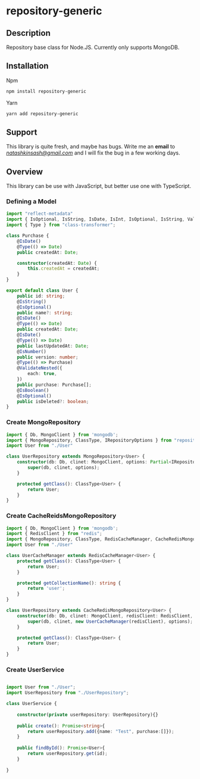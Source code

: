 # repository-generic

## Description

Repository base class for Node.JS. Currently only supports MongoDB.

## Installation

Npm
```bash
npm install repository-generic
```

Yarn
```bash
yarn add repository-generic
```

## Support

This library is quite fresh, and maybe has bugs. Write me an **email** to *natashkinsash@gmail.com* and I will fix the bug in a few working days.


## Overview

This library can be use with JavaScript, but better use one with TypeScript.

### Defining a Model

```typescript
import "reflect-metadata"
import { IsOptional, IsString, IsDate, IsInt, IsOptional, IsString, ValidateNested, IsBoolean, IsNumber } from 'class-validator';
import { Type } from "class-transformer";

class Purchase {
    @IsDate()
    @Type(() => Date)
    public createdAt: Date;

    constructor(createdAt: Date) {
        this.createdAt = createdAt;
    }
}

export default class User {
    public id: string;
    @IsString()
    @IsOptional()
    public name?: string;
    @IsDate()
    @Type(() => Date)
    public createdAt: Date;
    @IsDate()
    @Type(() => Date)
    public lastUpdatedAt: Date;
    @IsNumber()
    public version: number;
    @Type(() => Purchase)
    @ValidateNested({
        each: true,
    })
    public purchase: Purchase[];
    @IsBoolean()
    @IsOptional()
    public isDeleted?: boolean;
}
```

### Create MongoRepository

```typescript
import { Db, MongoClient } from 'mongodb';
import { MongoRepository, ClassType, IRepositoryOptions } from "repository-generic";
import User from "./User"

class UserRepository extends MongoRepository<User> {
    constructor(db: Db, clinet: MongoClient, options: Partial<IRepositoryOptions>) {
        super(db, clinet, options);
    }

    protected getClass(): ClassType<User> {
        return User;
    }
}

```

### Create CacheReidsMongoRepository

```typescript
import { Db, MongoClient } from 'mongodb';
import { RedisClient } from "redis";
import { MongoRepository, ClassType, RedisCacheManager, CacheRedisMongoRepository, IRepositoryOptions } from "repository-generic";
import User from "./User"

class UserCacheManager extends RedisCacheManager<User> {
    protected getClass(): ClassType<User> {
        return User;
    }

    protected getCollectionName(): string {
        return 'user';
    }
}

class UserRepository extends CacheRedisMongoRepository<User> {
    constructor(db: Db, clinet: MongoClient, redisClient: RedisClient, options: Partial<IRepositoryOptions>) {
        super(db, clinet, new UserCacheManager(redisClient), options);
    }

    protected getClass(): ClassType<User> {
        return User;
    }
}

```


### Create UserService

```typescript

import User from "./User";
import UserRepository from "./UserRepository";

class UserService {
    
    constructor(private userRepository: UserRepository){}
    
    public create(): Promise<string>{
        return userRepository.add({name: "Test", purchase:[]});
    }
    
    public findById(): Promise<User>{
        return userRepository.get(id);
    }
    
}
```


```
